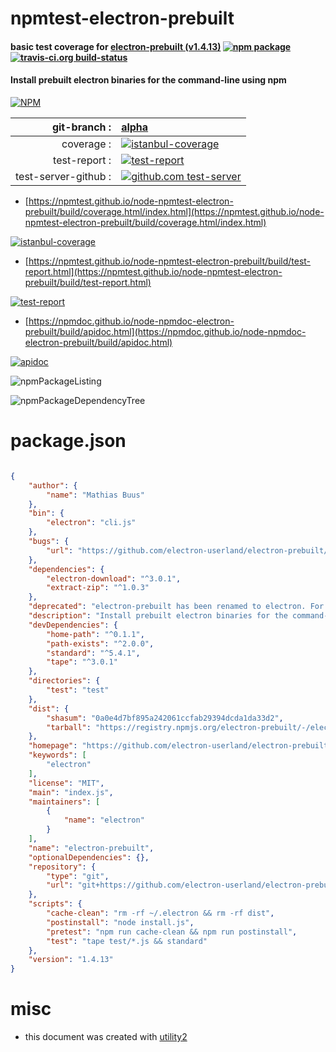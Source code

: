 # npmtest-electron-prebuilt

#### basic test coverage for  [electron-prebuilt (v1.4.13)](https://github.com/electron-userland/electron-prebuilt#readme)  [![npm package](https://img.shields.io/npm/v/npmtest-electron-prebuilt.svg?style=flat-square)](https://www.npmjs.org/package/npmtest-electron-prebuilt) [![travis-ci.org build-status](https://api.travis-ci.org/npmtest/node-npmtest-electron-prebuilt.svg)](https://travis-ci.org/npmtest/node-npmtest-electron-prebuilt)

#### Install prebuilt electron binaries for the command-line using npm

[![NPM](https://nodei.co/npm/electron-prebuilt.png?downloads=true&downloadRank=true&stars=true)](https://www.npmjs.com/package/electron-prebuilt)

| git-branch : | [alpha](https://github.com/npmtest/node-npmtest-electron-prebuilt/tree/alpha)|
|--:|:--|
| coverage : | [![istanbul-coverage](https://npmtest.github.io/node-npmtest-electron-prebuilt/build/coverage.badge.svg)](https://npmtest.github.io/node-npmtest-electron-prebuilt/build/coverage.html/index.html)|
| test-report : | [![test-report](https://npmtest.github.io/node-npmtest-electron-prebuilt/build/test-report.badge.svg)](https://npmtest.github.io/node-npmtest-electron-prebuilt/build/test-report.html)|
| test-server-github : | [![github.com test-server](https://npmtest.github.io/node-npmtest-electron-prebuilt/GitHub-Mark-32px.png)](https://npmtest.github.io/node-npmtest-electron-prebuilt/build/app/index.html) | | build-artifacts : | [![build-artifacts](https://npmtest.github.io/node-npmtest-electron-prebuilt/glyphicons_144_folder_open.png)](https://github.com/npmtest/node-npmtest-electron-prebuilt/tree/gh-pages/build)|

- [https://npmtest.github.io/node-npmtest-electron-prebuilt/build/coverage.html/index.html](https://npmtest.github.io/node-npmtest-electron-prebuilt/build/coverage.html/index.html)

[![istanbul-coverage](https://npmtest.github.io/node-npmtest-electron-prebuilt/build/screenCapture.buildCi.browser.%252Ftmp%252Fbuild%252Fcoverage.lib.html.png)](https://npmtest.github.io/node-npmtest-electron-prebuilt/build/coverage.html/index.html)

- [https://npmtest.github.io/node-npmtest-electron-prebuilt/build/test-report.html](https://npmtest.github.io/node-npmtest-electron-prebuilt/build/test-report.html)

[![test-report](https://npmtest.github.io/node-npmtest-electron-prebuilt/build/screenCapture.buildCi.browser.%252Ftmp%252Fbuild%252Ftest-report.html.png)](https://npmtest.github.io/node-npmtest-electron-prebuilt/build/test-report.html)

- [https://npmdoc.github.io/node-npmdoc-electron-prebuilt/build/apidoc.html](https://npmdoc.github.io/node-npmdoc-electron-prebuilt/build/apidoc.html)

[![apidoc](https://npmdoc.github.io/node-npmdoc-electron-prebuilt/build/screenCapture.buildCi.browser.%252Ftmp%252Fbuild%252Fapidoc.html.png)](https://npmdoc.github.io/node-npmdoc-electron-prebuilt/build/apidoc.html)

![npmPackageListing](https://npmtest.github.io/node-npmtest-electron-prebuilt/build/screenCapture.npmPackageListing.svg)

![npmPackageDependencyTree](https://npmtest.github.io/node-npmtest-electron-prebuilt/build/screenCapture.npmPackageDependencyTree.svg)



# package.json

```json

{
    "author": {
        "name": "Mathias Buus"
    },
    "bin": {
        "electron": "cli.js"
    },
    "bugs": {
        "url": "https://github.com/electron-userland/electron-prebuilt/issues"
    },
    "dependencies": {
        "electron-download": "^3.0.1",
        "extract-zip": "^1.0.3"
    },
    "deprecated": "electron-prebuilt has been renamed to electron. For more details, see http://electron.atom.io/blog/2016/08/16/npm-install-electron",
    "description": "Install prebuilt electron binaries for the command-line using npm",
    "devDependencies": {
        "home-path": "^0.1.1",
        "path-exists": "^2.0.0",
        "standard": "^5.4.1",
        "tape": "^3.0.1"
    },
    "directories": {
        "test": "test"
    },
    "dist": {
        "shasum": "0a0e4d7bf895a242061ccfab29394dcda1da33d2",
        "tarball": "https://registry.npmjs.org/electron-prebuilt/-/electron-prebuilt-1.4.13.tgz"
    },
    "homepage": "https://github.com/electron-userland/electron-prebuilt#readme",
    "keywords": [
        "electron"
    ],
    "license": "MIT",
    "main": "index.js",
    "maintainers": [
        {
            "name": "electron"
        }
    ],
    "name": "electron-prebuilt",
    "optionalDependencies": {},
    "repository": {
        "type": "git",
        "url": "git+https://github.com/electron-userland/electron-prebuilt.git"
    },
    "scripts": {
        "cache-clean": "rm -rf ~/.electron && rm -rf dist",
        "postinstall": "node install.js",
        "pretest": "npm run cache-clean && npm run postinstall",
        "test": "tape test/*.js && standard"
    },
    "version": "1.4.13"
}
```



# misc
- this document was created with [utility2](https://github.com/kaizhu256/node-utility2)
